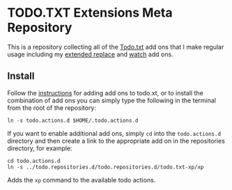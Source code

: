 TODO.TXT Extensions Meta Repository
===============================================================================

This is a repository collecting all of the [Todo.txt][] add ons that I make
regular usage including my [extended replace][] and [watch][] add ons.

Install
-------------------------------------------------------------------------------

Follow the [instructions][] for adding add ons to todo.xt, or to install the
combination of add ons you can simply type the following in the terminal from
the root of the repository:

`ln -s todo.actions.d $HOME/.todo.actions.d`

If you want to enable additional add ons, simply `cd` into the `todo.actions.d`
directory and then create a link to the appropriate add on in the repositories
directory, for example:

```
cd todo.actions.d
ln -s ../todo.repositories.d/todo.repositories.d/todo.txt-xp/xp
```

Adds the `xp` command to the available todo actions.

[Todo.txt]: http://todotxt.org/
[extended replace]: https://github.com/kynda/todo.txt-extended-replace
[watch]: https://github.com/kynda/todot.txt-watch
[instructions]: https://github.com/todotxt/todo.txt-cli/wiki/Todo.sh-Add-on-Directory#installation
